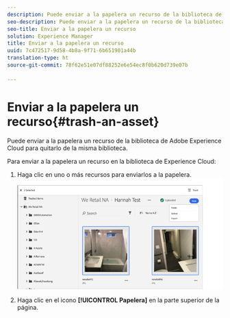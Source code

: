 ```yaml
---
description: Puede enviar a la papelera un recurso de la biblioteca de Adobe Experience Cloud para quitarlo de la misma biblioteca.
seo-description: Puede enviar a la papelera un recurso de la biblioteca de Adobe Experience Cloud para quitarlo de la misma biblioteca.
seo-title: Enviar a la papelera un recurso
solution: Experience Manager
title: Enviar a la papelera un recurso
uuid: 7c472517-9d58-4b8a-9f71-6b651901a44b
translation-type: ht
source-git-commit: 78f62e51e07df88252e6e54ec8f0b620d739e07b

---
```



# Enviar a la papelera un recurso{#trash-an-asset}

Puede enviar a la papelera un recurso de la biblioteca de Adobe Experience Cloud para quitarlo de la misma biblioteca.

Para enviar a la papelera un recurso en la biblioteca de Experience Cloud:

1. Haga clic en uno o más recursos para enviarlos a la papelera. ![](assets/import_options_mulit_select_trash.png)

1. Haga clic en el icono **[!UICONTROL Papelera]** en la parte superior de la página.

